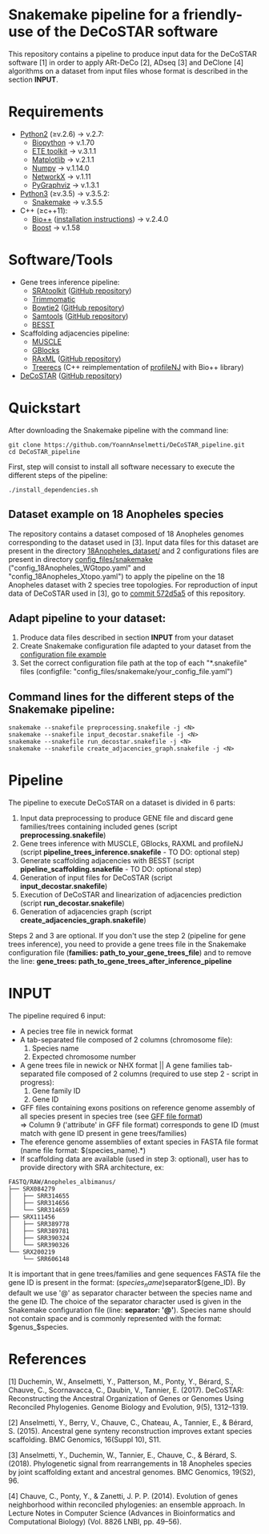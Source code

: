 Snakemake pipeline for a friendly-use of the DeCoSTAR software
=====

This repository contains a pipeline to produce input data for the DeCoSTAR software [1] in order to apply ARt-DeCo [2], ADseq [3] and DeClone [4] algorithms on a dataset from input files whose format is described in the section **INPUT**.



# Requirements
* [Python2](https://www.python.org/.) (≥v.2.6) -> v.2.7:
	* [Biopython](http://biopython.org/) -> v.1.70
	* [ETE toolkit](http://etetoolkit.org/) -> v.3.1.1
	* [Matplotlib](https://matplotlib.org/) -> v.2.1.1
	* [Numpy](http://www.numpy.org/) -> v.1.14.0
	* [NetworkX](https://networkx.github.io/) -> v.1.11
	* [PyGraphviz](https://pygraphviz.github.io/) -> v.1.3.1
* [Python3](https://www.python.org/.) (≥v.3.5) -> v.3.5.2:
	* [Snakemake](http://snakemake.readthedocs.io/en/stable/) -> v.3.5.5
* C++ (≥c++11):
	* [Bio++](http://biopp.univ-montp2.fr/) ([installation instructions](http://biopp.univ-montp2.fr/wiki/index.php/Installation)) -> v.2.4.0
	* [Boost](www.boost.org) -> v.1.58


# Software/Tools
* Gene trees inference pipeline:
	* [SRAtoolkit](https://www.ncbi.nlm.nih.gov/sra/docs/toolkitsoft/) ([GitHub repository](https://github.com/ncbi/sra-tools))
	* [Trimmomatic](http://www.usadellab.org/cms/?page=trimmomatic)
	* [Bowtie2](http://bowtie-bio.sourceforge.net/bowtie2/index.shtml) ([GitHub repository](https://github.com/BenLangmead/bowtie2))
	* [Samtools](http://samtools.sourceforge.net/) ([GitHub repository](https://github.com/samtools/samtools))
	* [BESST](https://github.com/ksahlin/BESST)
* Scaffolding adjacencies pipeline:	
	* [MUSCLE](https://www.drive5.com/muscle/)
	* [GBlocks](http://molevol.cmima.csic.es/castresana/Gblocks.html)
	* [RAxML](https://sco.h-its.org/exelixis/web/software/raxml/index.html) ([GitHub repository](https://github.com/stamatak/standard-RAxML))
	* [Treerecs](https://gitlab.inria.fr/Phylophile/Treerecs) (C++ reimplementation of [profileNJ](https://github.com/maclandrol/profileNJ) with Bio++ library)
* [DeCoSTAR](http://pbil.univ-lyon1.fr/software/DeCoSTAR/index.html) ([GitHub repository](https://github.com/WandrilleD/DeCoSTAR))



# Quickstart
After downloading the Snakemake pipeline with the command line:
```
git clone https://github.com/YoannAnselmetti/DeCoSTAR_pipeline.git
cd DeCoSTAR_pipeline
```
First, step will consist to install all software necessary to execute the different steps of the pipeline:
```
./install_dependencies.sh
```


## Dataset example on 18 Anopheles species
The repository contains a dataset composed of 18 Anopheles genomes corresponding to the dataset used in [3].
Input data files for this dataset are present in the directory [18Anopheles_dataset/](18Anopheles_dataset) and 2 configurations files are present in directory [config_files/snakemake](config_files/snakemake) ("config_18Anopheles_WGtopo.yaml" and "config_18Anopheles_Xtopo.yaml") to apply the pipeline on the 18 Anopheles dataset with 2 species tree topologies.
For reproduction of input data of DeCoSTAR used in [3], go to [commit 572d5a5](https://github.com/YoannAnselmetti/DeCoSTAR_pipeline/tree/572d5a50248fa7e0f22c5a8b8dfc52a9fc78275c) of this repository.


## Adapt pipeline to your dataset:
1. Produce data files described in section **INPUT** from your dataset 
2. Create Snakemake configuration file adapted to your dataset from the [configuration file example](config_files/snakemake/config_example.yaml)
3. Set the correct configuration file path at the top of each "\*.snakefile" files (configfile: "config_files/snakemake/your_config_file.yaml")


## Command lines for the different steps of the Snakemake pipeline:
```
snakemake --snakefile preprocessing.snakefile -j <N>
snakemake --snakefile input_decostar.snakefile -j <N>
snakemake --snakefile run_decostar.snakefile -j <N>
snakemake --snakefile create_adjacencies_graph.snakefile -j <N>
```



# Pipeline
The pipeline to execute DeCoSTAR on a dataset is divided in 6 parts:
1. Input data preprocessing to produce GENE file and discard gene families/trees containing included genes (script **preprocessing.snakefile**)
2. Gene trees inference with MUSCLE, GBlocks, RAXML and profileNJ (script **pipeline_trees_inference.snakefile** - TO DO: optional step)
3. Generate scaffolding adjacencies with BESST (script **pipeline_scaffolding.snakefile** - TO DO: optional step) 
4. Generation of input files for DeCoSTAR (script **input_decostar.snakefile**)
5. Execution of DeCoSTAR and linearization of adjacencies prediction (script **run_decostar.snakefile**)
6. Generation of adjacencies graph (script **create_adjacencies_graph.snakefile**)

Steps 2 and 3 are optional. If you don't use the step 2 (pipeline for gene trees inference), you need to provide a gene trees file in the Snakemake configuration file (**families: path_to_your_gene_trees_file**) and to remove the line: **gene_trees: path_to_gene_trees_after_inference_pipeline**



# INPUT
The pipeline required 6 input:
* A pecies tree file in newick format
* A tab-separated file composed of 2 columns (chromosome file):
	1. Species name
	2. Expected chromosome number
* A gene trees file in newick or NHX format || A gene families tab-separated file composed of 2 columns (required to use step 2 - script in progress):
	1. Gene family ID
	2. Gene ID
* GFF files containing exons positions on reference genome assembly of all species present in species tree (see [GFF file format](https://www.ensembl.org/info/website/upload/gff.html))  
=> Column 9 ('attribute' in GFF file format) corresponds to gene ID (must match with gene ID present in gene trees/families)
* The eference genome assemblies of extant species in FASTA file format (name file format: $(species_name)\.\*)
* If scaffolding data are available (used in step 3: optional), user has to provide directory with SRA architecture, ex:
```
FASTQ/RAW/Anopheles_albimanus/
├── SRX084279
│   ├── SRR314655
│   ├── SRR314656
│   └── SRR314659
├── SRX111456
│   ├── SRR389778
│   ├── SRR389781
│   ├── SRR390324
│   └── SRR390326
└── SRX200219
    └── SRR606148
```

It is important that in gene trees/families and gene sequences FASTA file the gene ID is present in the format: $(species_name)$separator$(gene_ID). By default we use '@' as separator character between the species name and the gene ID. The choice of the separator character used is given in the Snakemake configuration file (line: **separator: '@'**).
Species name should not contain space and is commonly represented with the format: $genus_$species.



# References
[1] Duchemin, W., Anselmetti, Y., Patterson, M., Ponty, Y., Bérard, S., Chauve, C., Scornavacca, C., Daubin, V., Tannier, E. (2017). DeCoSTAR: Reconstructing the Ancestral Organization of Genes or Genomes Using Reconciled Phylogenies. Genome Biology and Evolution, 9(5), 1312–1319.

[2] Anselmetti, Y., Berry, V., Chauve, C., Chateau, A., Tannier, E., & Bérard, S. (2015). Ancestral gene synteny reconstruction improves extant species scaffolding. BMC Genomics, 16(Suppl 10), S11.

[3] Anselmetti, Y., Duchemin, W., Tannier, E., Chauve, C., & Bérard, S. (2018). Phylogenetic signal from rearrangements in 18 Anopheles species by joint scaffolding extant and ancestral genomes. BMC Genomics, 19(S2), 96.

[4] Chauve, C., Ponty, Y., & Zanetti, J. P. P. (2014). Evolution of genes neighborhood within reconciled phylogenies: an ensemble approach. In Lecture Notes in Computer Science (Advances in Bioinformatics and Computational Biology) (Vol. 8826 LNBI, pp. 49–56).
